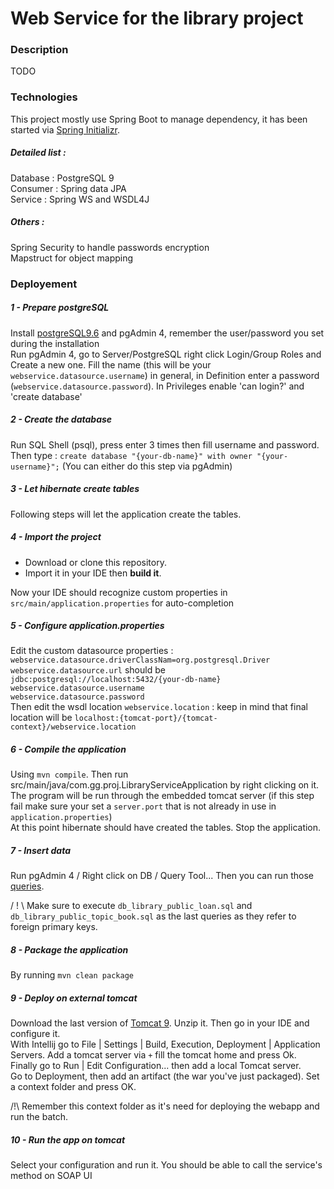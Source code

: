 # Web Service for the library project  
  
### Description  
  
TODO
  
### Technologies  
  
This project mostly use Spring Boot to manage dependency, it has been started via [Spring Initializr](https://start.spring.io/).  
  
##### Detailed list :  
  
Database :  PostgreSQL 9\
Consumer :  Spring data JPA\
Service : Spring WS and WSDL4J
  
##### Others :  
  
Spring Security to handle passwords encryption\
Mapstruct for object mapping
      
### Deployement  
 
##### 1 - Prepare postgreSQL
Install [postgreSQL9.6](https://www.postgresql.org/download/) and pgAdmin 4, remember the user/password you set during the installation\
Run pgAdmin 4, go to Server/PostgreSQL right click Login/Group Roles and Create a new one.
Fill the name (this will be your `webservice.datasource.username`) in general, in Definition enter a password (`webservice.datasource.password`). In Privileges enable 'can login?' and 'create database'

##### 2 - Create the database
Run SQL Shell (psql), press enter 3 times then fill username and password. Then type : `create database "{your-db-name}" with owner "{your-username}";`
(You can either do this step via pgAdmin)

##### 3 - Let hibernate create tables
Following steps will let the application create the tables.

##### 4 - Import the project
- Download or clone this repository.
- Import it in your IDE then **build it**.

Now your IDE should recognize custom properties in `src/main/application.properties` for auto-completion

##### 5 - Configure application.properties
Edit the custom datasource properties :\
`webservice.datasource.driverClassNam=org.postgresql.Driver`\
`webservice.datasource.url` should be `jdbc:postgresql://localhost:5432/{your-db-name}`\
`webservice.datasource.username`\
`webservice.datasource.password`\
Then edit the wsdl location `webservice.location` : keep in mind that final location will be `localhost:{tomcat-port}/{tomcat-context}/webservice.location`

##### 6 - Compile the application
Using `mvn compile`. Then run
src/main/java/com.gg.proj.LibraryServiceApplication by right clicking on it. The program will be run through the embedded tomcat server (if this step fail make sure your set a `server.port` that is not already in use in `application.properties`)\
At this point hibernate should have created the tables. Stop the application.

##### 7 - Insert data
Run pgAdmin 4 / Right click on DB / Query Tool...
Then you can run those [queries](https://github.com/xxjokerx/library-service/tree/master/documents/sql-script/datadump).

/ ! \ Make sure to execute `db_library_public_loan.sql` and `db_library_public_topic_book.sql` as the last queries as they refer to foreign primary keys.

##### 8 - Package the application
By running `mvn clean package`

##### 9 - Deploy on external tomcat
Download the last version of [Tomcat 9](https://tomcat.apache.org/download-90.cgi). Unzip it. Then go in your IDE and configure it.\
With Intellij go to File | Settings | Build, Execution, Deployment | Application Servers. Add a tomcat server via `+` fill the tomcat home and press Ok.
Finally go to Run | Edit Configuration... then add a local Tomcat server.\
Go to Deployment, then add an artifact (the war you've just packaged). Set a context folder and press OK.

/!\ Remember this context folder as it's need for deploying the webapp and run the batch.

##### 10 - Run the app on tomcat
Select your configuration and run it. You should be able to call the service's method on SOAP UI

